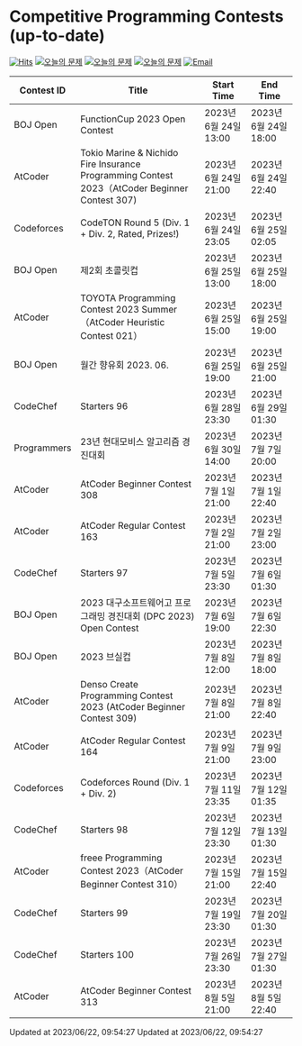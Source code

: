 Competitive Programming Contests (up-to-date)
========
[![Hits](https://hits.seeyoufarm.com/api/count/incr/badge.svg?url=https%3A%2F%2Fgithub.com%2Fika9810%2FCompetitive-Programming-Contests&count_bg=%2379C83D&title_bg=%23555555&icon=&icon_color=%23E7E7E7&title=hits&edge_flat=false)](https://hits.seeyoufarm.com)
[![오늘의 문제](https://img.shields.io/badge/Today's%20ABC-Link-lightpink)](https://github.com/ika9810/Atcoder-Daily-Contests/blob/main/ABC.md) 
[![오늘의 문제](https://img.shields.io/badge/Today's%20ARC-Link-orange)](https://github.com/ika9810/Atcoder-Daily-Contests/blob/main/ARC.md) 
[![오늘의 문제](https://img.shields.io/badge/Today's%20AGC-Link-red)](https://github.com/ika9810/Atcoder-Daily-Contests/blob/main/AGC.md) 
[![Email](https://img.shields.io/badge/Email-ika7204@naver.com-ff69b4)](mailTo:ika7204@naver.com)

 Contest ID | Title | Start Time | End Time |
---|---|---|---|
| BOJ Open | FunctionCup 2023 Open Contest | 2023년 6월 24일 13:00 | 2023년 6월 24일 18:00 |
| AtCoder | Tokio Marine & Nichido Fire Insurance Programming Contest 2023（AtCoder Beginner Contest 307) | 2023년 6월 24일 21:00 | 2023년 6월 24일 22:40 |
| Codeforces | CodeTON Round 5 (Div. 1 + Div. 2, Rated, Prizes!) | 2023년 6월 24일 23:05 | 2023년 6월 25일 02:05 |
| BOJ Open | 제2회 초콜릿컵 | 2023년 6월 25일 13:00 | 2023년 6월 25일 18:00 |
| AtCoder | TOYOTA Programming Contest 2023 Summer（AtCoder Heuristic Contest 021） | 2023년 6월 25일 15:00 | 2023년 6월 25일 19:00 |
| BOJ Open | 월간 향유회 2023. 06. | 2023년 6월 25일 19:00 | 2023년 6월 25일 21:00 |
| CodeChef | Starters 96 | 2023년 6월 28일 23:30 | 2023년 6월 29일 01:30 |
| Programmers | 23년 현대모비스 알고리즘 경진대회 | 2023년 6월 30일 14:00 | 2023년 7월 7일 20:00 |
| AtCoder | AtCoder Beginner Contest 308 | 2023년 7월 1일 21:00 | 2023년 7월 1일 22:40 |
| AtCoder | AtCoder Regular Contest 163 | 2023년 7월 2일 21:00 | 2023년 7월 2일 23:00 |
| CodeChef | Starters 97 | 2023년 7월 5일 23:30 | 2023년 7월 6일 01:30 |
| BOJ Open | 2023 대구소프트웨어고 프로그래밍 경진대회 (DPC 2023) Open Contest | 2023년 7월 6일 19:00 | 2023년 7월 6일 22:30 |
| BOJ Open | 2023 브실컵 | 2023년 7월 8일 12:00 | 2023년 7월 8일 18:00 |
| AtCoder | Denso Create Programming Contest 2023 (AtCoder Beginner Contest 309) | 2023년 7월 8일 21:00 | 2023년 7월 8일 22:40 |
| AtCoder | AtCoder Regular Contest 164 | 2023년 7월 9일 21:00 | 2023년 7월 9일 23:00 |
| Codeforces | Codeforces Round (Div. 1 + Div. 2) | 2023년 7월 11일 23:35 | 2023년 7월 12일 01:35 |
| CodeChef | Starters 98 | 2023년 7월 12일 23:30 | 2023년 7월 13일 01:30 |
| AtCoder | freee Programming Contest 2023（AtCoder Beginner Contest 310） | 2023년 7월 15일 21:00 | 2023년 7월 15일 22:40 |
| CodeChef | Starters 99 | 2023년 7월 19일 23:30 | 2023년 7월 20일 01:30 |
| CodeChef | Starters 100 | 2023년 7월 26일 23:30 | 2023년 7월 27일 01:30 |
| AtCoder | AtCoder Beginner Contest 313 | 2023년 8월 5일 21:00 | 2023년 8월 5일 22:40 |

Updated at 2023/06/22, 09:54:27
Updated at 2023/06/22, 09:54:27
